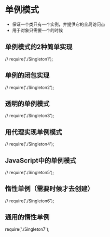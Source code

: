 # 单例模式
- 保证一个类只有一个实例，并提供它的全局访问点
- 用于对象只需要一个的时候

## 单例模式的2种简单实现
// require('./Singleton1');

## 单例的闭包实现
// require('./Singleton2');

## 透明的单例模式
// require('./Singleton3');

## 用代理实现单例模式
// require('./Singleton4');

## JavaScript中的单例模式
// require('./Singleton5');

## 惰性单例（需要时候才去创建）
// require('./Singleton6');

## 通用的惰性单例
require('./Singleton7');